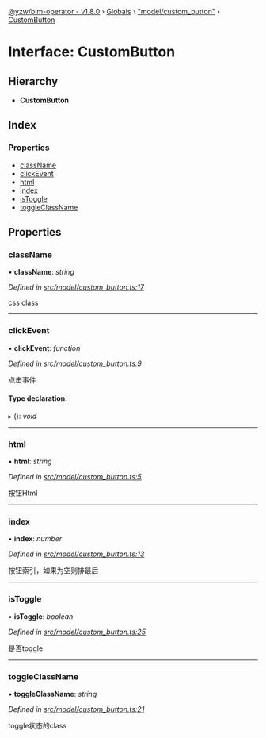 [@yzw/bim-operator - v1.8.0](../README.md) › [Globals](../globals.md) › ["model/custom_button"](../modules/_model_custom_button_.md) › [CustomButton](_model_custom_button_.custombutton.md)

# Interface: CustomButton

## Hierarchy

* **CustomButton**

## Index

### Properties

* [className](_model_custom_button_.custombutton.md#classname)
* [clickEvent](_model_custom_button_.custombutton.md#clickevent)
* [html](_model_custom_button_.custombutton.md#html)
* [index](_model_custom_button_.custombutton.md#index)
* [isToggle](_model_custom_button_.custombutton.md#istoggle)
* [toggleClassName](_model_custom_button_.custombutton.md#toggleclassname)

## Properties

###  className

• **className**: *string*

*Defined in [src/model/custom_button.ts:17](https://github.com/youkaisteve/bim-operator/blob/3313d73/src/model/custom_button.ts#L17)*

css class

___

###  clickEvent

• **clickEvent**: *function*

*Defined in [src/model/custom_button.ts:9](https://github.com/youkaisteve/bim-operator/blob/3313d73/src/model/custom_button.ts#L9)*

点击事件

#### Type declaration:

▸ (): *void*

___

###  html

• **html**: *string*

*Defined in [src/model/custom_button.ts:5](https://github.com/youkaisteve/bim-operator/blob/3313d73/src/model/custom_button.ts#L5)*

按钮Html

___

###  index

• **index**: *number*

*Defined in [src/model/custom_button.ts:13](https://github.com/youkaisteve/bim-operator/blob/3313d73/src/model/custom_button.ts#L13)*

按钮索引，如果为空则排最后

___

###  isToggle

• **isToggle**: *boolean*

*Defined in [src/model/custom_button.ts:25](https://github.com/youkaisteve/bim-operator/blob/3313d73/src/model/custom_button.ts#L25)*

是否toggle

___

###  toggleClassName

• **toggleClassName**: *string*

*Defined in [src/model/custom_button.ts:21](https://github.com/youkaisteve/bim-operator/blob/3313d73/src/model/custom_button.ts#L21)*

toggle状态的class
